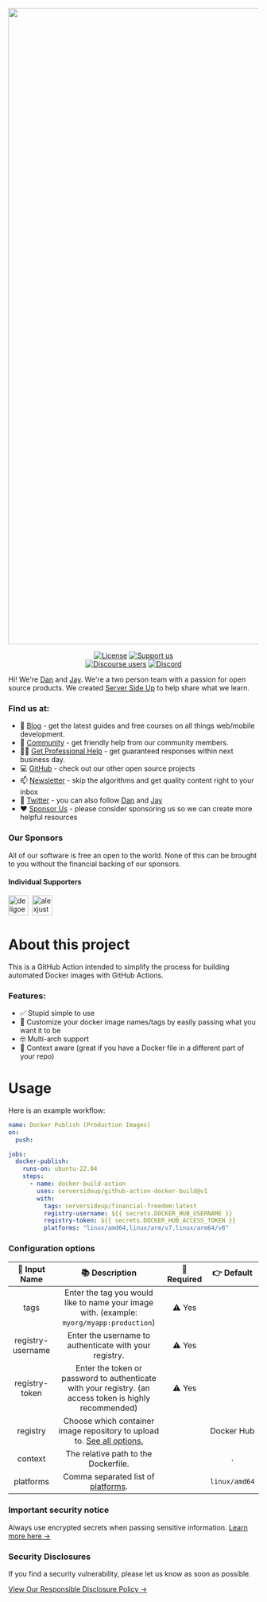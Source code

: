 <p align="center">
		<img src="https://raw.githubusercontent.com/serversideup/github-action-docker-build/main/.github/readme-header.png" width="1280" alt="Header Image">
</p>
<p align="center">
	<a href="https://github.com/serversideup/github-action-docker-build/blob/main/LICENSE" target="_blank"><img src="https://badgen.net/github/license/serversideup/github-action-docker-build" alt="License"></a>
	<a href="https://github.com/sponsors/serversideup"><img src="https://badgen.net/badge/icon/Support%20Us?label=GitHub%20Sponsors&color=orange" alt="Support us"></a>
  <br />
  <a href="https://community.serversideup.net"><img alt="Discourse users" src="https://img.shields.io/discourse/users?color=blue&server=https%3A%2F%2Fcommunity.serversideup.net"></a>
  <a href="https://serversideup.net/discord"><img alt="Discord" src="https://img.shields.io/discord/910287105714954251?color=blueviolet"></a>
</p>

Hi! We're [Dan](https://twitter.com/danpastori) and [Jay](https://twitter.com/jaydrogers). We're a two person team with a passion for open source products. We created [Server Side Up](https://serversideup.net) to help share what we learn.

### Find us at:

* 📖 [Blog](https://serversideup.net) - get the latest guides and free courses on all things web/mobile development.
* 🙋 [Community](https://community.serversideup.net) - get friendly help from our community members.
* 🤵‍♂️ [Get Professional Help](https://serversideup.net/get-help) - get guaranteed responses within next business day.
* 💻 [GitHub](https://github.com/serversideup) - check out our other open source projects
* 📫 [Newsletter](https://serversideup.net/subscribe) - skip the algorithms and get quality content right to your inbox
* 🐥 [Twitter](https://twitter.com/serversideup) - you can also follow [Dan](https://twitter.com/danpastori) and [Jay](https://twitter.com/jaydrogers)
* ❤️ [Sponsor Us](https://github.com/sponsors/serversideup) - please consider sponsoring us so we can create more helpful resources

### Our Sponsors
All of our software is free an open to the world. None of this can be brought to you without the financial backing of our sponsors.

#### Individual Supporters
<!-- supporters --><a href="https://github.com/deligoez"><img src="https://github.com/deligoez.png" width="40px" alt="deligoez" /></a>&nbsp;&nbsp;<a href="https://github.com/alexjustesen"><img src="https://github.com/alexjustesen.png" width="40px" alt="alexjustesen" /></a>&nbsp;&nbsp;<!-- supporters -->

# About this project
This is a GitHub Action intended to simplify the process for building automated Docker images with GitHub Actions.

### Features:
- ✅ Stupid simple to use
- 🚀 Customize your docker image names/tags by easily passing what you want it to be
- 🤓 Multi-arch support
- 🔀 Context aware (great if you have a Docker file in a different part of your repo)

# Usage
Here is an example workflow:

```yml
name: Docker Publish (Production Images)
on:
  push:

jobs:
  docker-publish:
    runs-on: ubuntu-22.04
    steps:
      - name: docker-build-action
        uses: serversideup/github-action-docker-build@v1
        with:
          tags: serversideup/financial-freedom:latest
          registry-username: ${{ secrets.DOCKER_HUB_USERNAME }}
          registry-token: ${{ secrets.DOCKER_HUB_ACCESS_TOKEN }}
          platforms: "linux/amd64,linux/arm/v7,linux/arm64/v8"
```
### Configuration options
**🔀 Input Name**|**📚 Description**|**🛑 Required**|**👉 Default**
:-----:|:-----:|:-----:|:-----:
tags|Enter the tag you would like to name your image with. (example: `myorg/myapp:production`)|⚠️ Yes| 
registry-username|Enter the username to authenticate with your registry.|⚠️ Yes| 
registry-token|Enter the token or password to authenticate with your registry. (an access token is highly recommended)|⚠️ Yes| 
registry|Choose which container image repository to upload to. <a href="https://github.com/docker/login-action#usage">See all options.</a>| |Docker Hub
context|The relative path to the Dockerfile.| |`.`
platforms|Comma separated list of <a href="https://github.com/docker-library/official-images#architectures-other-than-amd64">platforms</a>.| |`linux/amd64`

### Important security notice
Always use encrypted secrets when passing sensitive information. [Learn more here →](https://docs.github.com/en/actions/security-guides/encrypted-secrets)

### Security Disclosures
If you find a security vulnerability, please let us know as soon as possible.

[View Our Responsible Disclosure Policy →](https://www.notion.so/Responsible-Disclosure-Policy-421a6a3be1714d388ebbadba7eebbdc8)